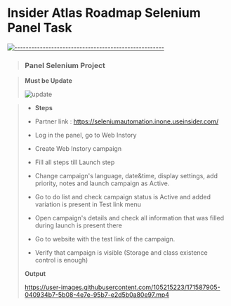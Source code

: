 # Insider Atlas Roadmap Selenium Panel Task
[![-----------------------------------------------------](
https://raw.githubusercontent.com/andreasbm/readme/master/assets/lines/aqua.png)](https://github.com/muhammetfurkandemiral?tab=repositories)

> ### Panel Selenium Project

> **Must be Update**
> 
> ![update](https://user-images.githubusercontent.com/105215223/171588630-fcd49eb3-0d6c-4e1c-9dbb-d508b4a27971.png)


>- **Steps**
> 
>  - Partner link : https://seleniumautomation.inone.useinsider.com/
>  - Log in the panel, go to Web Instory 
>  - Create Web Instory campaign
>  - Fill all steps till Launch step
>  - Change campaign's language, date&time, display settings, add priority, notes
and launch campaign as Active.
>  - Go to do list and check campaign status is Active and added variation is present in Test link menu
>  - Open campaign's details and check all information that was filled during launch is present there
>  - Go to website with the test link of the campaign.
>  - Verify that campaign is visible (Storage and class existence control is enough)
> 
> **Output**
> 
> https://user-images.githubusercontent.com/105215223/171587905-040934b7-5b08-4e7e-95b7-e2d5b0a80e97.mp4




